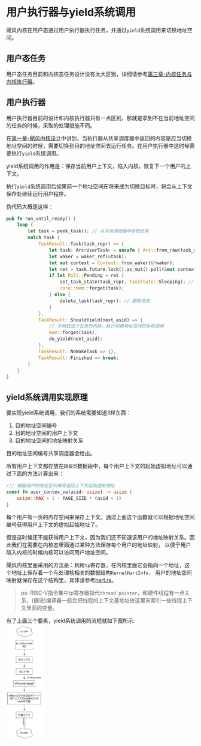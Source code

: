 # 用户执行器与yield系统调用
飓风内核在用户态通过用户执行器执行任务，并通过`yield`系统调用来切换地址空间。

## 用户态任务
用户态任务目前和内核态任务设计没有太大区别，详细请参考[第三章-内核任务与内核执行器](./第三章-内核任务与内核执行器.md)。

## 用户执行器
用户执行器目前的设计和内核执行器只有一点区别，那就是拿到不在当前地址空间的任务的时候，采取的处理措施不同。


在[第一章-飓风内核设计](./第一章-飓风内核设计.md)中讲到，当执行器从共享调度器中返回的内容是应当切换地址空间的时候，需要切换到目的地址空间去运行任务。在用户执行器中这时候需要执行`yield`系统调用。

yield系统调用的作用是：保存当前用户上下文，陷入内核，恢复下一个用户的上下文。

执行`yield`系统调用后如果前一个地址空间在将来成为切换目标时，将会从上下文保存处继续运行用户程序。

伪代码大概是这样：  
```Rust
pub fn run_until_ready() {
    loop {
        let task = peek_task(); // 从共享调度器中获取任务
        match task {
            TaskResult::Task(task_repr) => {
                let task: Arc<UserTask> = unsafe { Arc::from_raw(task_repr as *mut _) };
                let waker = waker_ref(&task);
                let mut context = Context::from_waker(&*waker);
                let ret = task.future.lock().as_mut().poll(&mut context);
                if let Poll::Pending = ret {
                    set_task_state(task_repr, TaskState::Sleeping); // 设置任务状态为睡眠
                    core::mem::forget(task);
                } else {
                    delete_task(task_repr); // 删除任务
                }
            },
            TaskResult::ShouldYield(next_asid) => {
                // 不释放这个任务的内存，执行切换地址空间的系统调用
                mem::forget(task);
                do_yield(next_asid);
            },
            TaskResult::NoWakeTask => {},
            TaskResult::Finished => break;
        }
    }
}
```
## yield系统调用实现原理
要实现yield系统调用，我们的系统需要知道3样东西：  
1. 目的地址空间编号
2. 目的地址空间的用户上下文
3. 目的地址空间的地址映射关系

目的地址空间编号共享调度器会给出。

所有用户上下文都存放在`跳板页`数据段中，每个用户上下文的起始虚拟地址可以通过下面的方法计算出来：  
```Rust
/// 根据用户的地址空间编号返回上下文起始虚拟地址
const fn user_contex_va(asid: usize) -> usize {
    usize::MAX + 1 - PAGE_SIZE * (asid + 1)
}
```

每个用户有一页的内存空间来保存上下文。通过上面这个函数就可以根据地址空间编号获得用户上下文的虚拟起始地址了。

但是这时候还不能获得用户上下文，因为我们还不知道该用户的地址映射关系。因此我们在需要在内核态里面通过某种方法保存每个用户的地址映射，
以便于用户陷入内核的时候内核可以访问用户地址空间。

飓风内核里面采用的方法是：利用`tp`寄存器，在内核里面它会指向一个地址，这个地址上保存着一个与处理核相关的数据结构`KernelHartInfo`，
用户的地址空间映射就保存在这个结构里，具体请参考[hart.rs](../tornado-kernel/src/hart.rs)。

> ps: RISC-V指令集中tp寄存器指代`thread pointer`，和硬件线程有一点关系，(据说)编译器一般会把线程的上下文基地址放这里来索引一些线程上下文里面的变量。

有了上面三个要素，yield系统调用的流程就如下图所示:  
<img src="../assets/yield系统调用.png" alt="yield系统调用" width = "20%" height = "20%" align=center />  

